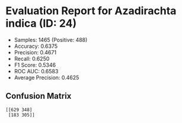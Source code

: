 # Evaluation Report for Azadirachta indica (ID: 24)
- Samples: 1465 (Positive: 488)
- Accuracy: 0.6375
- Precision: 0.4671
- Recall: 0.6250
- F1 Score: 0.5346
- ROC AUC: 0.6583
- Average Precision: 0.4625

## Confusion Matrix
```
[[629 348]
 [183 305]]
```